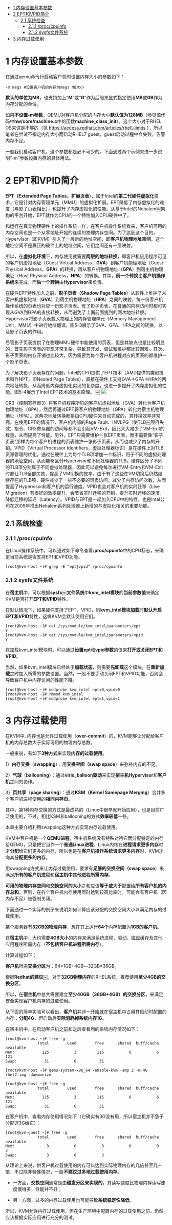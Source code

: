 
<!-- @import "[TOC]" {cmd="toc" depthFrom=1 depthTo=6 orderedList=false} -->

<!-- code_chunk_output -->

* [1 内存设置基本参数](#1-内存设置基本参数)
* [2 EPT和VPID简介](#2-ept和vpid简介)
	* [2.1 系统检查](#21-系统检查)
		* [2.1.1 /proc/cpuinfo](#211-proccpuinfo)
		* [2.1.2 sysfs文件系统](#212-sysfs文件系统)
* [3 内存过载使用](#3-内存过载使用)

<!-- /code_chunk_output -->

# 1 内存设置基本参数

在通过qemu命令行启动客户机时设置内存大小的参数如下：

```
-m megs #设置客户机的内存为megs MB大小
```

**默认的单位为MB**，也支持加上“**M**”或“**G**”作为后缀来显式指定使用**MB**或**GB**作为内存分配的单位。

如果**不设置\-m参数**，QEMU对客户机分配的内存大小**默认值为128MB**（参见源代码中**hw/core/machine.c**中的函数**machine\_class\_init**），这个大小对于RHEL OS来说是不够的（见 https://access.redhat.com/articles/rhel\-limits ），所以笔者在尝试不指定内存大小而启动RHEL7 guest，guest启动过程中会失败，告警内存不足。

一般我们启动客户机，这个参数都是必不可少的。下面通过两个示例来进一步说明“\-m”参数设置内存的具体用法。

# 2 EPT和VPID简介

**EPT（Extended Page Tables，扩展页表**），属于Intel的**第二代硬件虚拟化**技术，它是针对内存管理单元（MMU）的虚拟化扩展。EPT降低了内存虚拟化的难度（与影子页表相比），也提升了内存虚拟化的性能。从基于Intel的Nehalem￼架构的平台开始，EPT就作为CPU的一个特性加入CPU硬件中了。

和运行在真实物理硬件上的操作系统一样，在客户机操作系统看来，客户机可用的内存空间也是一个从零地址开始的连续的物理内存空间。为了达到这个目的，Hypervisor（即KVM）引入了一层新的地址空间，即**客户机物理地址空间**，这个地址空间不是真正的硬件上的地址空间，它们之间还有一层映射。

所以，在**虚拟化环境**下，内存使用就需要**两层的地址转换**，即客户机应用程序可见的客户机虚拟地址（Guest Virtual Address，**GVA**）到客户机物理地址（Guest Physical Address，**GPA**）的转换，再从客户机物理地址（**GPA**）到宿主机物理地址（Host Physical Address，**HPA**）的转换。其中，**前一个转换**由**客户机操作系统**来完成，而**后一个转换**由**Hypervisor**来负责。

在硬件EPT特性加入之前，**影子页表（Shadow Page Tables**）从软件上维护了从客户机虚拟地址（**GVA**）到宿主机物理地址（**HPA**）之间的映射，每一份客户机操作系统的页表也对应一份影子页表。有了影子页表，在普通的内存访问时都可实现从GVA到HPA的直接转换，从而避免了上面前面提到的两次地址转换。Hypervisor将影子页表载入物理上的内存管理单元（Memory Management Unit，MMU）中进行地址翻译。图5\-3展示了GVA、GPA、HPA之间的转换，以及影子页表的作用。

尽管影子页表提供了在物理MMU硬件中能使用的页表，但是其缺点也是比较明显的。首先影子页表的实现非常复杂，导致其开发、调试和维护都比较困难。其次，影子页表的内存开销也比较大，因为需要为每个客户机进程对应的页表的都维护一个影子页表。

为了解决影子页表存在的问题，Intel的CPU提供了EPT技术（AMD提供的类似技术叫作NPT，即Nested Page Tables），直接在硬件上支持GVA→GPA→HPA的两次地址转换，从而降低内存虚拟化实现的复杂度，也进一步提升了内存虚拟化的性能。图5-4展示了Intel EPT技术的基本原理。
￼
![](./images/2019-05-20-21-52-48.png)

CR3（控制寄存器3）将客户机程序所见的客户机虚拟地址（GVA）转化为客户机物理地址（GPA），然后再通过EPT将客户机物理地址（GPA）转化为宿主机物理地址（HPA）。这两次地址转换都是由CPU硬件来自动完成的，其转换效率非常高。在使用EPT的情况下，客户机内部的Page Fault、INVLPG（使TLB￼项目失效）指令、CR3寄存器的访问等都不会引起VM\-Exit，因此大大减少了VM-Exit的数量，从而提高了性能。另外，EPT只需要维护一张EPT页表，而不需要像“影子页表”那样为每个客户机进程的页表维护一张影子页表，从而也减少了内存的开销。VPID（Virtual Processor Identifiers，虚拟处理器标识）是在硬件上对TLB资源管理的优化，通过在硬件上为每个TLB项增加一个标识，用于不同的虚拟处理器的地址空间，从而能够区分Hypervisor和不同处理器的TLB。硬件区分了不同的TLB项分别属于不同虚拟处理器，因此可以避免每次进行VM\-Entry和VM\-Exit时都让TLB全部失效，提高了VM切换的效率。由于有了这些在VM切换后仍然继续存在的TLB项，硬件减少了一些不必要的页表访问，减少了内存访问次数，从而提高了Hypervisor和客户机的运行速度。VPID也会对客户机的实时迁移（Live Migration）有很好的效率提升，会节省实时迁移的开销，提升实时迁移的速度，降低迁移的延迟（Latency）。VPID与EPT是一起加入CPU中的特性，也是Intel公司在2009年推出Nehalem系列处理器上新增的与虚拟化相关的重要功能。

## 2.1 系统检查

### 2.1.1 /proc/cpuinfo

在Linux操作系统中，可以通过如下命令查看/**proc/cpuinfo**中的CPU标志，来确定当前系统是否支持EPT和VPID功能。

```
[root@kvm-host ~]# grep -E “ept|vpid” /proc/cpuinfo
```

### 2.1.2 sysfs文件系统

在**宿主机**中，可以根据**sysfs￼文件系统**中**kvm\_intel模块**的**当前参数值**来确定KVM是否打开**EPT和VPID**特性。

在默认情况下，如果硬件支持了EPT、VPID，则**kvm\_intel模块加载**时**默认开启EPT和VPID**特性，这样KVM会默认使用它们。

```
[root@kvm-host ~]# cat /sys/module/kvm_intel/parameters/ept￼
Y￼
[root@kvm-host ~]# cat /sys/module/kvm_intel/parameters/vpid￼
Y
```

在加载kvm\_intel模块时，可以通过**设置ept**和**vpid参数**的值来**打开或关闭EPT和VPID**。

当然，如果kvm\_intel模块已经处于**加载状态**，则需要**先卸载**这个模块，在**重新加载**之时加入所需的参数设置。当然，一般不要手动关闭EPT和VPID功能，否则会导致客户机中内存访问的性能下降。

```
[root@kvm-host ~]# modprobe kvm_intel ept=0,vpid=0 ￼
[root@kvm-host ~]# rmmod kvm_intel￼
[root@kvm-host ~]# modprobe kvm_intel ept=1,vpid=1
```

# 3 内存过载使用

在KVM中, 内存也是允许过载使用（**over\-commit**）的，KVM能够让分配给客户机的内存总数大于实际可用的物理内存总数。

一般来说，有如下**3种方式**来实现**内存的过载使用**。

1）**内存交换**（**swapping**）：用**交换空间（swap space**）来弥补内存的不足。

2）**气球**（**ballooning**）：通过**virio\_balloon驱动**来实现**宿主机Hypervisor**和**客户机**之间的协作。

3）**页共享**（**page sharing**）：通过**KSM（Kernel Samepage Merging**）合并多个客户机进程使用的**相同内存页**。

其中，第1种内存交换的方式是最成熟的（Linux中很早就开始应用），也是目前广泛使用的，不过，相比KSM和ballooning的方式**效率较低**一些。

本章主要介绍利用swapping这种方式实现内存过载使用。

KVM中客户机是一个**QEMU进程**，宿主机系统没有特殊对待它而分配特定的内存给QEMU，只是把它当作一个**普通Linux进程**。Linux内核在**进程请求更多内存**时**才分配**给它们更多的内存，所以也是在**客户机操作系统请求更多内存**时，KVM才向其**分配更多的内存**。

用swapping方式来让内存过载使用，要求有**足够的交换空间（swap space**）来满足**所有的客户机进程**和**宿主机中其他进程所需内存**。

**可用的物理内存空间**和**交换空间的大小**之和应该**等于或大于**配置给**所有客户机的内存总和**，否则，在各个客户机内存使用同时达到较高比率时，可能会有客户机（因内存不足）被强制关闭。

下面通过一个实际的例子来说明如何计算应该分配的交换空间大小以满足内存的过载使用。

某个服务器有**32GB的物理内存**，想在其上运行**64个**内存配置为**1GB的客户机**。

在**宿主机**中，大约需要**4GB大小**的内存来满足系统进程、驱动、磁盘缓存及其他应用程序所需内存（**不包括客户机进程所需内存**）。

计算过程如下：

**客户机**所需**交换分区**为：64×1GB\+4GB―32GB=36GB。

根据**Redhat的建议**￼，对于**32GB物理内存**的RHEL系统，推荐使用**至少4GB的交换分区**。

所以，在**宿主机**中总共需要建立**至少40GB（36GB\+4GB）的交换分区**，来满足安全实现客户机内存的过载使用。

从下面的简单实验可以看出，**客户机**并非一开始就在宿主机中占用其启动时配置的内存：**分配4G**，但启动后**实际消耗掉系统内存1G**。

在宿主机中，在启动客户机之前和之后查看到的系统内存情况如下：

```
[root@kvm-host ~]# free -g￼
              total        used        free      shared  buff/cache   available￼
Mem:            125           3         116           0           6         121￼
Swap:            31           0          31￼

[root@kvm-host ~]# qemu-system-x86_64 -enable-kvm -smp 2 -m 4G rhel7.img -daemonize ￼

[root@kvm-host ~]# free -g￼
              total        used        free      shared  buff/cache   available￼
Mem:            125           3         115           0           6         121￼
Swap:            31           0          31
```

在客户机中，查看内存使用情况如下（它确实有3G没有用，所以宿主机并不急于分配这3G给它）：

```
[root@kvm-guest ~]# free -g￼
              total        used        free      shared  buff/cache   available￼
Mem:              3           0           3           0           0           3￼
Swap:             3           0           3
```

从理论上来说，供客户机过载使用的内存可以达到实际物理内存的几倍甚至几十倍，不过除非特殊情况，一般**不建议过多地过载使用内存**。

- 一方面，**交换空间**通常是由**磁盘分区来实现的**，其读写速度比物理内存读写速度慢得多，性能并不好；

- 另一方面，过多的内存过载使用也可能导致**系统稳定性降低**。

所以，KVM允许内存过载使用，但在生产环境中配置内存的过载使用之前，仍然应该根据实际应用进行充分的测试。
